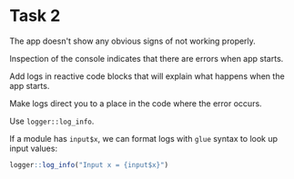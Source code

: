 # Task 2

The app doesn't show any obvious signs of not working properly.

Inspection of the console indicates that there are errors when app starts.

Add logs in reactive code blocks that will explain what happens when the app starts.

Make logs direct you to a place in the code where the error occurs.

Use `logger::log_info`.

If a module has `input$x`, we can format logs with `glue` syntax to look up input values:

```r
logger::log_info("Input x = {input$x}")
```
